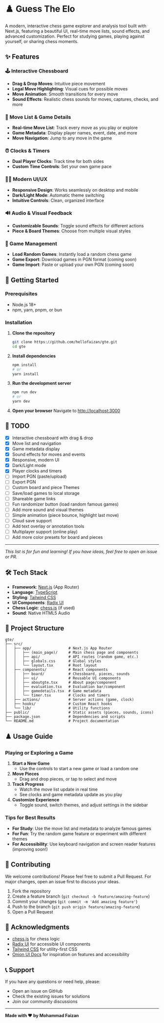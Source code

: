 # ♟️ Guess The Elo

A modern, interactive chess game explorer and analysis tool built with Next.js, featuring a beautiful UI, real-time move lists, sound effects, and advanced customization. Perfect for studying games, playing against yourself, or sharing chess moments.

## ✨ Features

### 🕹️ Interactive Chessboard
- **Drag & Drop Moves**: Intuitive piece movement
- **Legal Move Highlighting**: Visual cues for possible moves
- **Move Animation**: Smooth transitions for every move
- **Sound Effects**: Realistic chess sounds for moves, captures, checks, and more

### 📜 Move List & Game Details
- **Real-time Move List**: Track every move as you play or explore
- **Game Metadata**: Display player names, event, date, and more
- **Move Navigation**: Jump to any move in the game

### ⏰ Clocks & Timers
- **Dual Player Clocks**: Track time for both sides
- **Custom Time Controls**: Set your own game pace

### 🧑‍💻 Modern UI/UX
- **Responsive Design**: Works seamlessly on desktop and mobile
- **Dark/Light Mode**: Automatic theme switching
- **Intuitive Controls**: Clean, organized interface

### 🔊 Audio & Visual Feedback
- **Customizable Sounds**: Toggle sound effects for different actions
- **Piece & Board Themes**: Choose from multiple visual styles

### 📂 Game Management
- **Load Random Games**: Instantly load a random chess game
- **Game Export**: Download games in PGN format (coming soon)
- **Game Import**: Paste or upload your own PGN (coming soon)

## 🚀 Getting Started

### Prerequisites
- Node.js 18+
- npm, yarn, pnpm, or bun

### Installation

1. **Clone the repository**
   ```bash
   git clone https://github.com/hellofaizan/gte.git
   cd gte
   ```

2. **Install dependencies**
   ```bash
   npm install
   # or
   yarn install
   ```

3. **Run the development server**
   ```bash
   npm run dev
   # or
   yarn dev
   ```

4. **Open your browser**
   Navigate to [http://localhost:3000](http://localhost:3000)

## 📝 TODO

- [x] Interactive chessboard with drag & drop
- [x] Move list and navigation
- [x] Game metadata display
- [x] Sound effects for moves and events
- [x] Responsive, modern UI
- [x] Dark/Light mode
- [x] Player clocks and timers
- [ ] Import PGN (paste/upload)
- [ ] Export PGN
- [ ] Custom board and piece Themes
- [ ] Save/load games to local storage
- [ ] Shareable game links
- [ ] Fun randomizer button (load random famous games)
- [ ] Add more sound and visual themes
- [ ] Simple animation (piece bounce, highlight last move)
- [ ] Cloud save support
- [ ] Add text overlay or annotation tools
- [ ] Multiplayer support (online play)
- [ ] Add more color presets for board and pieces

---

*This list is for fun and learning! If you have ideas, feel free to open an issue or PR.*

## 🛠️ Tech Stack

- **Framework**: [Next.js](https://nextjs.org/) (App Router)
- **Language**: [TypeScript](https://www.typescriptlang.org/)
- **Styling**: [Tailwind CSS](https://tailwindcss.com/)
- **UI Components**: [Radix UI](https://www.radix-ui.com/)
- **Chess Logic**: [chess.js](https://github.com/jhlywa/chess.js) (if used)
- **Sound**: Native HTML5 Audio

## 📁 Project Structure

```
gte/
├── src/
│   ├── app/                 # Next.js App Router
│   │   ├── (main_page)/     # Main chess page and components
│   │   ├── api/             # API routes (random game, etc.)
│   │   ├── globals.css      # Global styles
│   │   └── layout.tsx       # Root layout
│   ├── components/          # React components
│   │   ├── board/           # Chessboard, pieces, sounds
│   │   ├── ui/              # Reusable UI components
│   │   ├── aboutgte.tsx     # About page/component
│   │   ├── evaluation.tsx   # Evaluation bar/component
│   │   ├── gamedetails.tsx  # Game metadata
│   │   └── timer.tsx        # Clocks and timers
│   ├── actions/             # Server actions (game, clock)
│   ├── hooks/               # Custom React hooks
│   └── lib/                 # Utility functions
├── public/                  # Static assets (pieces, sounds, icons)
├── package.json             # Dependencies and scripts
└── README.md                # Project documentation
```

## ♟️ Usage Guide

### Playing or Exploring a Game

1. **Start a New Game**
   - Use the controls to start a new game or load a random one
2. **Move Pieces**
   - Drag and drop pieces, or tap to select and move
3. **Track Progress**
   - Watch the move list update in real time
   - See clocks and game metadata update as you play
4. **Customize Experience**
   - Toggle sound, switch themes, and adjust settings in the sidebar

### Tips for Best Results

- **For Study**: Use the move list and metadata to analyze famous games
- **For Fun**: Try the random game feature or experiment with different themes
- **For Accessibility**: Use keyboard navigation and screen reader features (improving soon!)

## 🤝 Contributing

We welcome contributions! Please feel free to submit a Pull Request. For major changes, open an issue first to discuss your ideas.

1. Fork the repository
2. Create a feature branch (`git checkout -b feature/amazing-feature`)
3. Commit your changes (`git commit -m 'Add amazing feature'`)
4. Push to the branch (`git push origin feature/amazing-feature`)
5. Open a Pull Request

## 🙏 Acknowledgments

- [chess.js](https://github.com/jhlywa/chess.js) for chess logic
- [Radix UI](https://www.radix-ui.com/) for accessible UI components
- [Tailwind CSS](https://tailwindcss.com/) for utility-first CSS
- [Onion UI Docs](https://onionui.github.io/docs/apps/logotweak) for inspiration on features and accessibility

## 📞 Support

If you have any questions or need help, please:

- Open an issue on GitHub
- Check the existing issues for solutions
- Join our community discussions

---

**Made with ❤️ by Mohammad Faizan**
